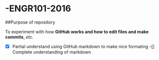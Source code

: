 # -ENGR101-2016
##Purpose of repository

To experiment with how **GitHub works and how to edit files and make commits**, *etc*.
-[x] Partial understand using GitHub markdown to make nice formating
-[] Complete understanding of markdown
